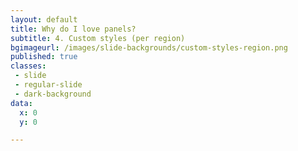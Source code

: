 ```yaml
---
layout: default
title: Why do I love panels?
subtitle: 4. Custom styles (per region)
bgimageurl: /images/slide-backgrounds/custom-styles-region.png
published: true
classes:
 - slide
 - regular-slide
 - dark-background
data:
  x: 0
  y: 0

---
```


